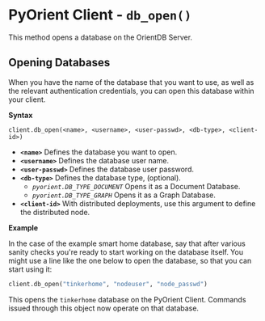 
# PyOrient Client - `db_open()`

This method opens a database on the OrientDB Server.

## Opening Databases

When you have the name of the database that you want to use, as well as the relevant authentication credentials, you can open this database within your client.  

**Syntax**

```
client.db_open(<name>, <username>, <user-passwd>, <db-type>, <client-id>)
```

- **`<name>`** Defines the database you want to open.
- **`<username>`** Defines the database user name.
- **`<user-passwd>`** Defines the database user password.
- **`<db-type>`** Defines the database type, (optional).
  - *`pyorient.DB_TYPE_DOCUMENT`* Opens it as a Document Database.
  - *`pyorient.DB_TYPE_GRAPH`* Opens it as a Graph Database.
- **`<client-id>`** With distributed deployments, use this argument to define the distributed node.

**Example**

In the case of the example smart home database, say that after various sanity checks you're ready to start working on the database itself.  You might use a line like the one below to open the database, so that you can start using it:

```py
client.db_open("tinkerhome", "nodeuser", "node_passwd")
```

This opens the `tinkerhome` database on the PyOrient Client.  Commands issued through this object now operate on that database.
